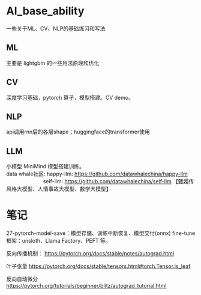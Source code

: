 # AI_base_ability
一些关于ML、CV、NLP的基础练习和写法

## ML
主要是 lightgbm 的一些用法原理和优化

## CV
深度学习基础，pytorch 算子，模型搭建。CV demo。

## NLP
api调用rnn后的各层shape；huggingface的transformer使用

## LLM
小模型 MiniMind 模型搭建训练。<br>
data whale社区: happy-llm: https://github.com/datawhalechina/happy-llm <br>
&emsp;&emsp;&emsp;&emsp;&emsp;&emsp;&emsp;self-llm: https://github.com/datawhalechina/self-llm 【甄嬛传风格大模型、人情事故大模型、数学大模型】


# 笔记
27-pytorch-model-save：模型存储、训练中断恢复、模型交付(onnx)
fine-tune框架：unsloth、Llama Factory、PEFT 等。


反向传播机制：
https://pytorch.org/docs/stable/notes/autograd.html

叶子张量
https://pytorch.org/docs/stable/tensors.html#torch.Tensor.is_leaf

反向自动微分
https://pytorch.org/tutorials/beginner/blitz/autograd_tutorial.html
